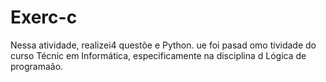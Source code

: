 # Exerc-c
Nessa atividade, realizei4 questõe e Python. ue foi pasad omo tividade do curso Técnic em Informática, especificamente na disciplina d Lógica de programaão.
